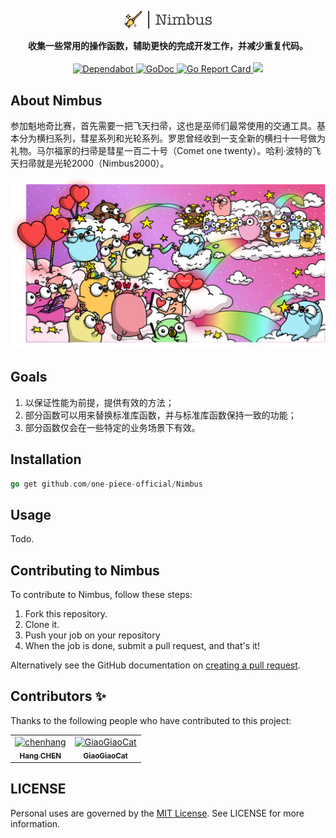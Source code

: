 <p align="center">
  <img width="140"src="./logo.png">
</p>

<div align="center">
  <strong>
    收集一些常用的操作函数，辅助更快的完成开发工作，并减少重复代码。
  </strong>
</div>
<br>

<div align="center">
  <a href="https://app.dependabot.com/accounts/one-piece-official/repos/333034167">
    <img src="https://api.dependabot.com/badges/status?host=github&repo=one-piece-official/Nimbus&identifier=333034167" alt="Dependabot">
  </a>
  <a href="https://pkg.go.dev/github.com/one-piece-official/Nimbus">
    <img src="https://img.shields.io/badge/godoc-reference-green.svg?style=flat" alt="GoDoc">
  </a>
  <a href="https://goreportcard.com/report/github.com/one-piece-official/Nimbus">
    <img src="https://goreportcard.com/badge/github.com/one-piece-official/Nimbus" alt="Go Report Card">
  </a>
  <a href="https://github.com/one-piece-official/Nimbus/releases">
    <img src="https://img.shields.io/github/v/tag/one-piece-official/Nimbus.svg?label=release">
  </a>
</div>

## About Nimbus

参加魁地奇比赛，首先需要一把飞天扫帚，这也是巫师们最常使用的交通工具。基本分为横扫系列，彗星系列和光轮系列。罗恩曾经收到一支全新的横扫十一号做为礼物。马尔福家的扫帚是彗星一百二十号（Comet one twenty）。哈利·波特的飞天扫帚就是光轮2000（Nimbus2000）。

![footer](https://raw.githubusercontent.com/gobridge/about-us/master/gb_header.png)

## Goals

1. 以保证性能为前提，提供有效的方法；
2. 部分函数可以用来替换标准库函数，并与标准库函数保持一致的功能；
3. 部分函数仅会在一些特定的业务场景下有效。

## Installation

```go
go get github.com/one-piece-official/Nimbus
```

## Usage

Todo.

## Contributing to Nimbus
<!--- If your README is long or you have some specific process or steps you want contributors to follow, consider creating a separate CONTRIBUTING.md file--->
To contribute to Nimbus, follow these steps:

1. Fork this repository.
2. Clone it.
3. Push your job on your repository
4. When the job is done, submit a pull request, and that's it!

Alternatively see the GitHub documentation on [creating a pull request](https://help.github.com/en/github/collaborating-with-issues-and-pull-requests/creating-a-pull-request).

## Contributors ✨

Thanks to the following people who have contributed to this project:

<!-- ALL-CONTRIBUTORS-LIST:START - Do not remove or modify this section -->
<!-- prettier-ignore -->
<table>
  <tr>
    <td align="center"><a href="https://github.com/chenhang"><img src="https://avatars1.githubusercontent.com/u/3467833?v=4" width="80px;" alt="chenhang"/><br /><sub><b>Hang CHEN</b></sub></a></td>
    <td align="center"><a href="https://github.com/GiaoGiaoCat"><img src="https://avatars.githubusercontent.com/u/173622?v=4" width="80px;" alt="GiaoGiaoCat"/><br /><sub><b>GiaoGiaoCat</b></sub></a></td>
  </tr>
</table>

## LICENSE

Personal uses are governed by the [MIT License](<https://github.com/one-piece-official/Nimbus/blob/main/LICENSE>). See LICENSE for more information.

